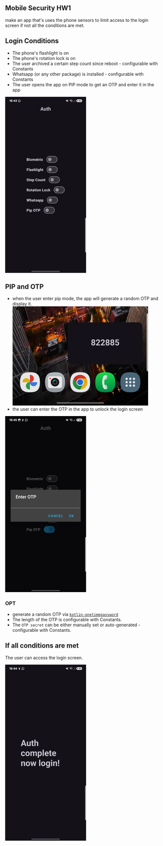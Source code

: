 ## Mobile Security HW1 
make an app that's uses the phone sensors to limit access to the 
login screen if not all the conditions are met.

## Login Conditions
- The phone's flashlight is on
- The phone's rotation lock is on
- The user archived a certain step count since reboot - configurable with Constants
- Whatsapp (or any other package) is installed - configurable with Constants
- The user opens the app on PIP mode to get an OTP and enter it in the app

![cond](./docs/conditions.png)

## PIP and OTP
- when the user enter pip mode, the app will generate a random OTP and display it.
![otp](./docs/otp.png)
- the user can enter the OTP in the app to unlock the login screen

![otpi](./docs/opt-input.png)

### OPT
- generate a random OTP via [`kotlin-onetimepassword`](https://github.com/marcelkliemannel/kotlin-onetimepassword)
- The length of the OTP is configurable with Constants.
- The `OTP secret` can be either manually set or auto-generated - configurable with Constants.


## If all conditions are met
The user can access the login screen.

![login](./docs/login.png)